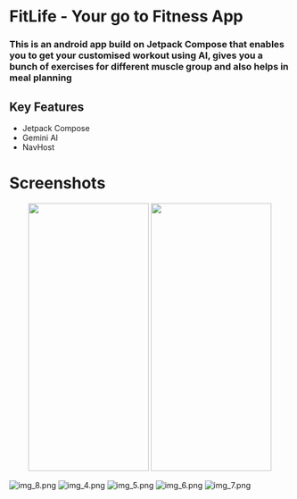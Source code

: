 # FitLife - Your go to Fitness App
### This is an android app build on Jetpack Compose that enables you to get your customised workout using AI, gives you a bunch of exercises for different muscle group and also helps in meal planning

## Key Features
* Jetpack Compose
* Gemini AI
* NavHost

# Screenshots

<div align="center">
<img src="img_3.png" width="216" height="480">
<img src="img_2.png" width="216" height="480">
</div>


![img_8.png](img_8.png)
![img_4.png](img_4.png)
![img_5.png](img_5.png)
![img_6.png](img_6.png)
![img_7.png](img_7.png)


